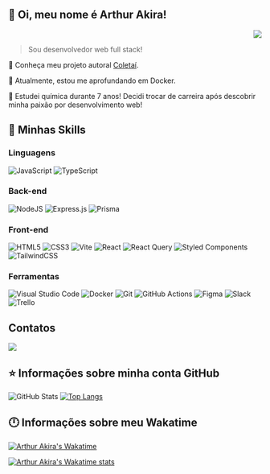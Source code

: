 ## 👋 Oi, meu nome é <strong>Arthur Akira!</strong>

<div align="right">
    <a href="https://visitorbadge.io/status?path=https%3A%2F%2Fgithub.com%2FakiraTatesawa">
        <img src="https://api.visitorbadge.io/api/visitors?path=https%3A%2F%2Fgithub.com%2FakiraTatesawa&labelColor=%23dc6286&countColor=%23282a36" />       </a>
</div>

> Sou desenvolvedor web full stack!

🔭 Conheça meu projeto autoral [Coletaí](https://github.com/akiraTatesawa/coletai-front).

🌱 Atualmente, estou me aprofundando em Docker.

🥼 Estudei química durante 7 anos! Decidi trocar de carreira após descobrir minha paixão por desenvolvimento web!

## 🚀 Minhas Skills

### Linguagens

![JavaScript](https://img.shields.io/badge/javascript-%23323330.svg?style=for-the-badge&logo=javascript&logoColor=%23F7DF1E)
![TypeScript](https://img.shields.io/badge/typescript-%23007ACC.svg?style=for-the-badge&logo=typescript&logoColor=white)

### Back-end

![NodeJS](https://img.shields.io/badge/node.js-6DA55F?style=for-the-badge&logo=node.js&logoColor=white)
![Express.js](https://img.shields.io/badge/express.js-%23404d59.svg?style=for-the-badge&logo=express&logoColor=%2361DAFB)
![Prisma](https://img.shields.io/badge/Prisma-3982CE?style=for-the-badge&logo=Prisma&logoColor=white)

### Front-end

![HTML5](https://img.shields.io/badge/html5-%23E34F26.svg?style=for-the-badge&logo=html5&logoColor=white)
![CSS3](https://img.shields.io/badge/css3-%231572B6.svg?style=for-the-badge&logo=css3&logoColor=white)
![Vite](https://img.shields.io/badge/vite-%23646CFF.svg?style=for-the-badge&logo=vite&logoColor=white)
![React](https://img.shields.io/badge/react-%2320232a.svg?style=for-the-badge&logo=react&logoColor=%2361DAFB)
![React Query](https://img.shields.io/badge/-React%20Query-FF4154?style=for-the-badge&logo=react%20query&logoColor=white)
![Styled Components](https://img.shields.io/badge/styled--components-DB7093?style=for-the-badge&logo=styled-components&logoColor=white)
![TailwindCSS](https://img.shields.io/badge/tailwindcss-%2338B2AC.svg?style=for-the-badge&logo=tailwind-css&logoColor=white)

### Ferramentas

![Visual Studio Code](https://img.shields.io/badge/Visual%20Studio%20Code-0078d7.svg?style=for-the-badge&logo=visual-studio-code&logoColor=white)
![Docker](https://img.shields.io/badge/docker-%230db7ed.svg?style=for-the-badge&logo=docker&logoColor=white)
![Git](https://img.shields.io/badge/git-%23F05033.svg?style=for-the-badge&logo=git&logoColor=white)
![GitHub Actions](https://img.shields.io/badge/github%20actions-%232671E5.svg?style=for-the-badge&logo=githubactions&logoColor=white)
![Figma](https://img.shields.io/badge/figma-%23F24E1E.svg?style=for-the-badge&logo=figma&logoColor=white)
![Slack](https://img.shields.io/badge/Slack-4A154B?style=for-the-badge&logo=slack&logoColor=white)
![Trello](https://img.shields.io/badge/Trello-%23026AA7.svg?style=for-the-badge&logo=Trello&logoColor=white)

## Contatos

<a href = "mailto:arthurakira.dev@gmail.com"><img src="https://img.shields.io/badge/-Gmail-%23333?style=for-the-badge&logo=gmail&logoColor=white&color=red" target="_blank"></a>

## ⭐ Informações sobre minha conta GitHub

![GitHub Stats](https://github-readme-stats.vercel.app/api?username=akiratatesawa&show_icons=true&theme=dracula)
[![Top Langs](https://github-readme-stats.vercel.app/api/top-langs/?username=akiratatesawa&layout=compact&langs_count=7&theme=dracula)](https://github.com/anuraghazra/github-readme-stats)

## 🕛 Informações sobre meu Wakatime

[![Arthur Akira's Wakatime](https://wakatime.com/badge/user/94f8d07a-90b7-4c7e-b873-da7142464cc7.svg?style=for-the-badge)](https://wakatime.com/@94f8d07a-90b7-4c7e-b873-da7142464cc7)

[![Arthur Akira's Wakatime stats](https://github-readme-stats.vercel.app/api/wakatime?username=akiratatesawa&layout=compact&langs_count=6&theme=dracula)](https://github.com/anuraghazra/github-readme-stats)
